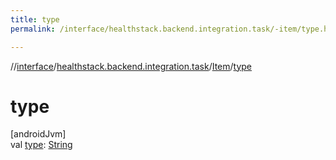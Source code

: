 ```yaml
---
title: type
permalink: /interface/healthstack.backend.integration.task/-item/type.html

---
```

//[interface](/bi_interface.html)/[healthstack.backend.integration.task](../index.html)/[Item](index.html)/[type](type.html)



# type



[androidJvm]\
val [type](type.html): [String](https://kotlinlang.org/api/latest/jvm/stdlib/kotlin/-string/index.html)




